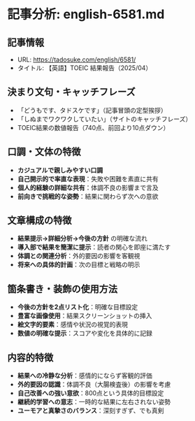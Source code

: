 # 記事分析: english-6581.md

## 記事情報
- URL: https://tadosuke.com/english/6581/
- タイトル: 【英語】TOEIC 結果報告（2025/04）

## 決まり文句・キャッチフレーズ
- 「どうもです、タドスケです」（記事冒頭の定型挨拶）
- 「しぬまでワクワクしていたい」（サイトのキャッチフレーズ）
- TOEIC結果の数値報告（740点、前回より10点ダウン）

## 口調・文体の特徴
- **カジュアルで親しみやすい口調**
- **自己開示的で率直な表現**：失敗や困難を素直に共有
- **個人的経験の詳細な共有**：体調不良の影響まで言及
- **前向きで挑戦的な姿勢**：結果に関わらず次への意欲

## 文章構成の特徴
- **結果提示→詳細分析→今後の方針** の明確な流れ
- **導入部で結果を簡潔に提示**：読者の関心を即座に満たす
- **体調との関連分析**：外的要因の影響を客観視
- **将来への具体的計画**：次の目標と戦略の明示

## 箇条書き・装飾の使用方法
- **今後の方針を2点リスト化**：明確な目標設定
- **豊富な画像使用**：結果スクリーンショットの挿入
- **絵文字的要素**：感情や状況の視覚的表現
- **数値の明確な提示**：スコアや変化を具体的に記録

## 内容的特徴
- **結果への冷静な分析**：感情的にならず客観的評価
- **外的要因の認識**：体調不良（大腸検査後）の影響を考慮
- **自己改善への強い意欲**：800点という具体的目標設定
- **継続的学習への意志**：一時的な結果に左右されない姿勢
- **ユーモアと真摯さのバランス**：深刻すぎず、でも真剣